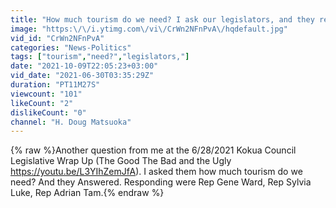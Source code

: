 ```yaml
---
title: "How much tourism do we need? I ask our legislators, and they respond"
image: "https:\/\/i.ytimg.com\/vi\/CrWn2NFnPvA\/hqdefault.jpg"
vid_id: "CrWn2NFnPvA"
categories: "News-Politics"
tags: ["tourism","need?","legislators,"]
date: "2021-10-09T22:05:23+03:00"
vid_date: "2021-06-30T03:35:29Z"
duration: "PT11M27S"
viewcount: "101"
likeCount: "2"
dislikeCount: "0"
channel: "H. Doug Matsuoka"
---
```

{% raw %}Another question from me at the 6/28/2021 Kokua Council Legislative Wrap Up (The Good The Bad and the Ugly <a rel="nofollow" target="blank" href="https://youtu.be/L3YIhZemJfA).">https://youtu.be/L3YIhZemJfA).</a> I asked them how much tourism do we need? And they Answered. Responding were Rep Gene Ward, Rep Sylvia Luke, Rep Adrian Tam.{% endraw %}
